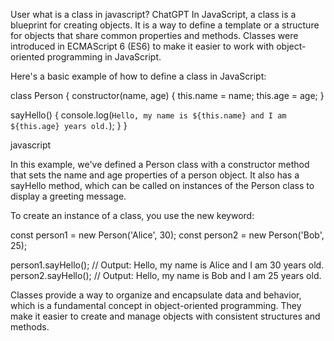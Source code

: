 User
what is a class in javascript?
ChatGPT
In JavaScript, a class is a blueprint for creating objects. It is a way to define a template or a structure for objects that share common properties and methods. Classes were introduced in ECMAScript 6 (ES6) to make it easier to work with object-oriented programming in JavaScript.

Here's a basic example of how to define a class in JavaScript:


class Person {
  constructor(name, age) {
    this.name = name;
    this.age = age;
  }

  sayHello() {
    console.log(`Hello, my name is ${this.name} and I am ${this.age} years old.`);
  }
}


javascript

In this example, we've defined a Person class with a constructor method that sets the name and age properties of a person object. It also has a sayHello method, which can be called on instances of the Person class to display a greeting message.

To create an instance of a class, you use the new keyword:

const person1 = new Person('Alice', 30);
const person2 = new Person('Bob', 25);

person1.sayHello(); // Output: Hello, my name is Alice and I am 30 years old.
person2.sayHello(); // Output: Hello, my name is Bob and I am 25 years old.


Classes provide a way to organize and encapsulate data and behavior, which is a fundamental concept in object-oriented programming. They make it easier to create and manage objects with consistent structures and methods.